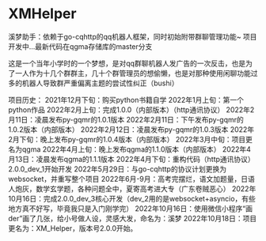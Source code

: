 # XMHelper
溪梦助手：依赖于go-cqhttp的qq机器人框架，同时初始附带群聊管理功能~
项目开发中...最新代码在qgma存储库的master分支

这是一个当年小学时的一个梦想，是对qq群聊机器人发广告的一次反击，也是为了一人作为十几个群群主，几十个群管理员的想偷懒，也是对那种使用闲聊功能过多的机器人导致群严重偏离主题的尝试性纠正（bushi）

项目历史：
2021年12月下旬：购买python书籍自学
2022年1月上旬：第一个python作品
2022年2月上旬：完成1.0.0（内部版本）（http通讯协议）
2022年2月11日：凌晨发布py-gqmr的1.0.1版本
2022年2月11日：下午发布py-gqmr的1.0.2版本（内部版本）
2022年2月12日：凌晨发布py-gqmr的1.0.3版本
2022年2月下旬：晚上发布py-gqmr的1.0.4版本（内部版本）
2022年3月中旬：项目更名为qgma
2022年4月上旬：晚上发布qgma的1.1.0版本（内部版本）
2022年4月13日：凌晨发布qgma的1.1.1版本
2022年4月下旬：重构代码（http通讯协议）2.0.0_dev_1开始开发
2022年5月29日：与go-cqhttp的协议计划更换为websocket，并重写整个项目
2022年6月-9月：高考完摆烂，语文加题量，日语人炮灰，数学玄学题，各种问题全中，夏寄高考进大专（广东卷贼恶心）
2022年10月16日：完成2.0.0_dev_3核心开发（dev_2用的是websocket+asyncio，有些地方真不好写，毕竟我只是入门刚学完）
2022年10月16日：使用微信小程序“画der”画了几张，给小号做人设，灵感大发，命名为：溪梦
2022年10月18日：项目更名为：XM_Helper，版本号2.0.0开始。
